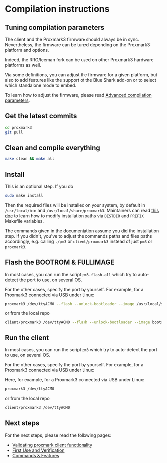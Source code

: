 # Compilation instructions

## Tuning compilation parameters

The client and the Proxmark3 firmware should always be in sync.
Nevertheless, the firmware can be tuned depending on the Proxmark3 platform and options.

Indeed, the RRG/Iceman fork can be used on other Proxmark3 hardware platforms as well.

Via some definitions, you can adjust the firmware for a given platform, but also to add features like the support of the Blue Shark add-on or to select which standalone mode to embed.

To learn how to adjust the firmware, please read [Advanced compilation parameters](/doc/md/Use_of_Proxmark/4_Advanced-compilation-parameters.md).

## Get the latest commits

```sh
cd proxmark3
git pull
```

## Clean and compile everything

```sh
make clean && make all
```

## Install

This is an optional step. If you do

```sh
sudo make install
```

Then the required files will be installed on your system, by default in `/usr/local/bin` and `/usr/local/share/proxmark3`.
Maintainers can read [this doc](../Development/Maintainers.md) to learn how to modify installation paths via `DESTDIR` and `PREFIX` Makefile variables.

The commands given in the documentation assume you did the installation step. If you didn't, you've to adjust the commands paths and files paths accordingly,
e.g. calling `./pm3` or `client/proxmark3` instead of just `pm3` or `proxmark3`.

## Flash the BOOTROM & FULLIMAGE

In most cases, you can run the script `pm3-flash-all` which try to auto-detect the port to use, on several OS.

For the other cases, specify the port by yourself. For example, for a Proxmark3 connected via USB under Linux:

```sh
proxmark3 /dev/ttyACM0 --flash --unlock-bootloader --image /usr/local/share/proxmark3/firmware/bootrom.elf --image /usr/local/share/proxmark3/firmware/fullimage.elf
```

or from the local repo

```sh
client/proxmark3 /dev/ttyACM0 --flash --unlock-bootloader --image bootrom/obj/bootrom.elf --image armsrc/obj/fullimage.elf
```

## Run the client

In most cases, you can run the script `pm3` which try to auto-detect the port to use, on several OS.

For the other cases, specify the port by yourself. For example, for a Proxmark3 connected via USB under Linux:

Here, for example, for a Proxmark3 connected via USB under Linux:

```sh
proxmark3 /dev/ttyACM0
```

or from the local repo

```sh
client/proxmark3 /dev/ttyACM0
```

## Next steps

For the next steps, please read the following pages:

* [Validating proxmark client functionality](/doc/md/Use_of_Proxmark/1_Validation.md)
* [First Use and Verification](/doc/md/Use_of_Proxmark/2_Configuration-and-Verification.md)
* [Commands & Features](/doc/md/Use_of_Proxmark/3_Commands-and-Features.md)
 
